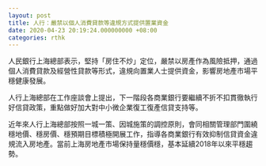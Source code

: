 ```yaml
---
layout: post
title: 人行：嚴禁以個人消費貸款等違規方式提供置業資金
date: 2020-04-23 20:19:24.000000000 +08:00
categories: rthk
---
```


人民銀行上海總部表示，堅持「房住不炒」定位，嚴禁以房產作為風險抵押，通過個人消費貸款及經營性貸款等形式，違規向置業人士提供資金，影響房地產市場平穩健康發展。

人行上海總部在工作座談會上提出，下一階段各商業銀行要繼續不折不扣貫徹執行好信貸政策，重點做好加大對中小微企業復工復產信貸支持等。

近年來人行上海總部按照一城一策、因城施策的調控原則，會同相關管理部門圍繞穩地價、穩房價、穩預期目標積極開展工作，指導各商業銀行有效抑制信貸資金違規流入房地產。當前上海房地產市場保持量穩價穩，基本延續2018年以來平穩趨勢。
